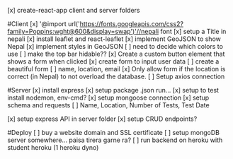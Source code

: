 [x] create-react-app client and server folders 

#Client
[x] '@import url('https://fonts.googleapis.com/css2?family=Poppins:wght@600&display=swap')'//nepali font
[x] setup a Title in nepali
[x] install leaflet and react-leaflet
[x] implement GeoJSON to show Nepal
    [x] implement styles in GeoJSON
        [ ] need to decide which colors to use
        [ ] make the top bar hidable??
[x] Create a custom button element that shows a form when clicked 
[x] create form to input user data
    [ ] create a beautiful form
    [ ] name, location, email
    [x] Only allow form if the location is correct (in Nepal) to not overload the database.
[ ] Setup axios connection

#Server
[x] install express
[x] setup package .json run...
    [x] setup to test install nodemon, env-cmd?
[x] setup mongoose connection 
[x] setup schema and requests
    [ ]  Name, Location, Number of Tests, Test Date

[x] setup express API in server folder
[x] setup CRUD endpoints?

#Deploy
[ ] buy a website domain and SSL certificate 
[ ] setup mongoDB server somewhere... paisa tirera garne ra?
[ ] run backend on heroku with student heroku (1 heroku dyno)